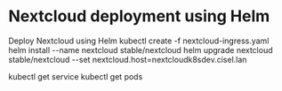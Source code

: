 # Nextcloud deployment using Helm

Deploy Nextcloud using Helm
kubectl create -f nextcloud-ingress.yaml
helm install --name nextcloud stable/nextcloud
helm upgrade nextcloud stable/nextcloud --set nextcloud.host=nextcloudk8sdev.cisel.lan

kubectl get service
kubectl get pods
